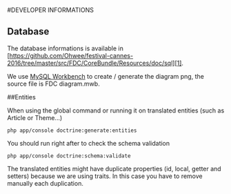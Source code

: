 #DEVELOPER INFORMATIONS

## Database

The database informations is available in [https://github.com/Ohwee/festival-cannes-2016/tree/master/src/FDC/CoreBundle/Resources/doc/sql][1].

We use [MySQL Workbench][3] to create / generate the diagram png, the source file is FDC diagram.mwb.

[1]: https://github.com/Ohwee/festival-cannes-2016/tree/master/src/FDC/CoreBundle/Resources/doc/sql
[2]: https://github.com/Ohwee/festival-cannes-2016/tree/master/src/FDC/CoreBundle/Resources/doc/sqlFDC%20diagram.mwb
[3]: https://www.mysql.fr/products/workbench/

##Entities

When using the global command or running it on translated entities (such as Article or Theme...)

```
php app/console doctrine:generate:entities
```

You should run right after to check the schema validation

```
php app/console doctrine:schema:validate
```

The translated entities might have duplicate properties (id, local, getter and setters) because we are using traits.
In this case you have to remove manually each duplication.